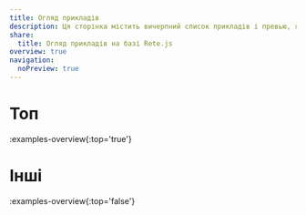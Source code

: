 ```yaml
---
title: Огляд прикладів
description: Ця сторінка містить вичерпний список прикладів і превью, які демонструють різні типи редакторів вузлів або візуальних воркфлоу, створених за допомогою Rete.js
share:
  title: Огляд прикладів на базі Rete.js
overview: true
navigation:
  noPreview: true
---
```


# Топ

:examples-overview{:top='true'}

# Інші

:examples-overview{:top='false'}
